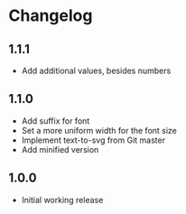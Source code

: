 # Changelog

## 1.1.1
- Add additional values, besides numbers

## 1.1.0
- Add suffix for font
- Set a more uniform width for the font size
- Implement text-to-svg from Git master
- Add minified version

## 1.0.0
- Initial working release
